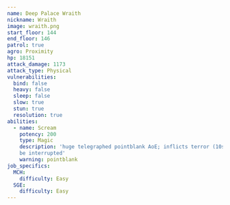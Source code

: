 ```yaml
---
name: Deep Palace Wraith
nickname: Wraith
image: wraith.png
start_floor: 144
end_floor: 146
patrol: true
agro: Proximity
hp: 18151
attack_damage: 1173
attack_type: Physical
vulnerabilities:
  bind: false
  heavy: false
  sleep: false
  slow: true
  stun: true
  resolution: true
abilities:
  - name: Scream
    potency: 200
    type: Magic
    description: 'huge telegraphed pointblank AoE; inflicts terror (10s); can
    be interrupted'
    warning: pointblank
job_specifics:
  MCH:
    difficulty: Easy
  SGE:
    difficulty: Easy
---
```

